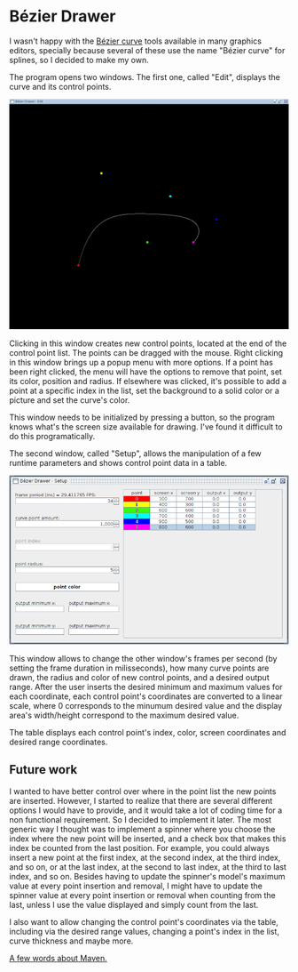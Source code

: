 # Bézier Drawer

I wasn't happy with the [Bézier curve](https://en.wikipedia.org/wiki/B%C3%A9zier_curve) tools available in many graphics editors, specially because several of these use the name "Bézier curve" for splines, so I decided to make my own.

The program opens two windows. The first one, called "Edit", displays the curve and its control points.

![Edit window](image/edit.png)

Clicking in this window creates new control points, located at the end of the control point list. The points can be dragged with the mouse. Right clicking in this window brings up a popup menu with more options. If a point has been right clicked, the menu will have the options to remove that point, set its color, position and radius. If elsewhere was clicked, it's possible to add a point at a specific index in the list, set the background to a solid color or a picture and set the curve's color.

This window needs to be initialized by pressing a button, so the program knows what's the screen size available for drawing. I've found it difficult to do this programatically.

The second window, called "Setup", allows the manipulation of a few runtime parameters and shows control point data in a table.

![Setup window](image/setup.png)

This window allows to change the other window's frames per second (by setting the frame duration in milisseconds), how many curve points are drawn, the radius and color of new control points, and a desired output range. After the user inserts the desired minimum and maximum values for each coordinate, each control point's coordinates are converted to a linear scale, where 0 corresponds to the minumum desired value and the display area's width/height correspond to the maximum desired value.

The table displays each control point's index, color, screen coordinates and desired range coordinates.

## Future work

I wanted to have better control over where in the point list the new points are inserted. However, I started to realize that there are several different options I would have to provide, and it would take a lot of coding time for a non functional requirement. So I decided to implement it later. The most generic way I thought was to implement a spinner where you choose the index where the new point will be inserted, and a check box that makes this index be counted from the last position. For example, you could always insert a new point at the first index, at the second index, at the third index, and so on, or at the last index, at the second to last index, at the third to last index, and so on. Besides having to update the spinner's model's maximum value at every point insertion and removal, I might have to update the spinner value at every point insertion or removal when counting from the last, unless I use the value displayed and simply count from the last.

I also want to allow changing the control point's coordinates via the table, including via the desired range values, changing a point's index in the list, curve thickness and maybe more.

[A few words about Maven.](https://gist.github.com/GuiRitter/1834bd024756e08ab422026a7cd24605)
